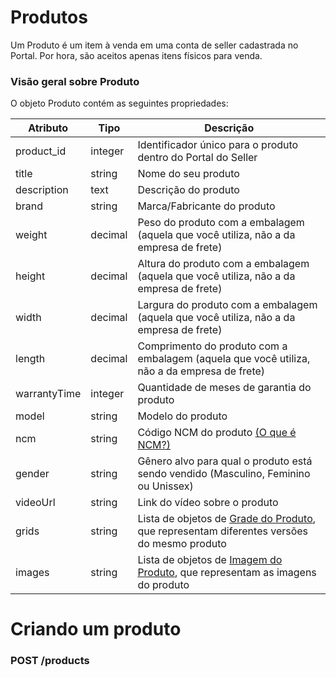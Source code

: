 # Produtos
Um Produto é um item à venda em uma conta de seller cadastrada no Portal. Por hora, são aceitos apenas itens físicos para venda.

### Visão geral sobre Produto
O objeto Produto contém as seguintes propriedades:

| Atributo        | Tipo    | Descrição                                                                               |
|-----------------|---------|-----------------------------------------------------------------------------------------|
| product_id      | integer | Identificador único para o produto dentro do Portal do Seller                           |
| title           | string  | Nome do seu produto                                                                     |
| description     | text    | Descrição do produto                                                                    |
| brand           | string  | Marca/Fabricante do produto                                                             |
| weight          | decimal | Peso do produto com a embalagem (aquela que você utiliza, não a da empresa de frete)    |
| height          | decimal | Altura do produto com a embalagem (aquela que você utiliza, não a da empresa de frete)  |
| width           | decimal | Largura do produto com a embalagem (aquela que você utiliza, não a da empresa de frete) |
| length          | decimal | Comprimento do produto com a embalagem (aquela que você utiliza, não a da empresa de frete)|
| warrantyTime    | integer | Quantidade de meses de garantia do produto |
| model           | string  | Modelo do produto |
| ncm             | string  | Código NCM do produto [(O que é NCM?)](https://www.fazcomex.com.br/blog/tabela-ncm/) |
| gender          | string  | Gênero alvo para qual o produto está sendo vendido (Masculino, Feminino ou Unissex)  |
| videoUrl        | string  | Link do vídeo sobre o produto  |
| grids           | string  | Lista de objetos de [Grade do Produto](product_grid.md), que representam diferentes versões do mesmo produto  |
| images          | string  | Lista de objetos de [Imagem do Produto](product_image.md), que representam as imagens do produto  |


# Criando um produto
### POST /products

